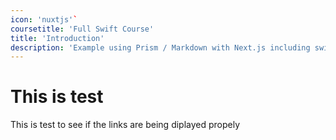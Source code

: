 ```yaml
---
icon: 'nuxtjs'`
coursetitle: 'Full Swift Course'
title: 'Introduction'
description: 'Example using Prism / Markdown with Next.js including switching syntax highlighting themes.'
---
```


# This is test

This is test to see if the links are being diplayed propely

